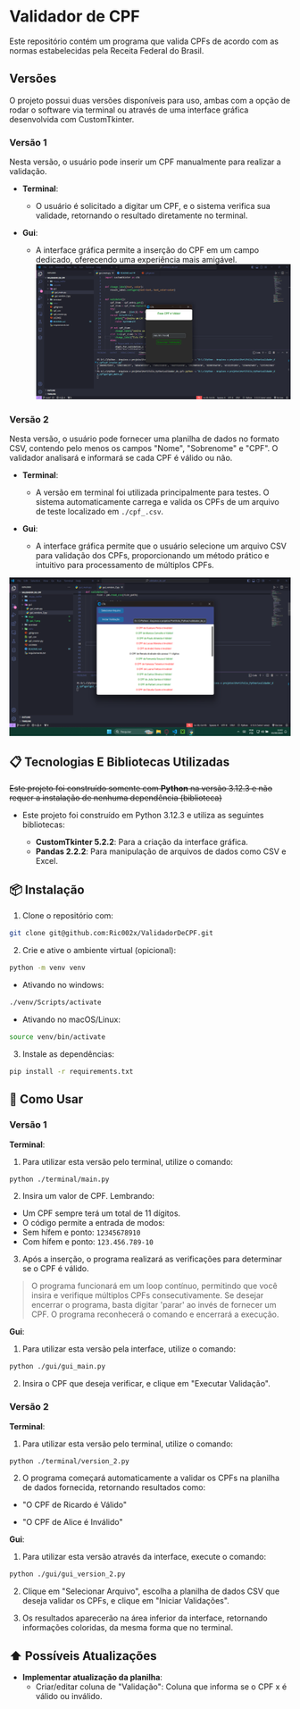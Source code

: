 # Validador de CPF
Este repositório contém um programa que valida CPFs de acordo com as normas estabelecidas pela Receita Federal do Brasil.


## Versões
O projeto possui duas versões disponíveis para uso, ambas com a opção de rodar o software via terminal ou através de uma interface gráfica desenvolvida com CustomTkinter.

### Versão 1
Nesta versão, o usuário pode inserir um CPF manualmente para realizar a validação.

 - **Terminal**:
   - O usuário é solicitado a digitar um CPF, e o sistema verifica sua validade, retornando o resultado diretamente no terminal.

 - **Gui**:
   - A interface gráfica permite a inserção do CPF em um campo dedicado, oferecendo uma experiência mais amigável.
![imgem da interface](./imgs/gui_1.png)

### Versão 2
Nesta versão, o usuário pode fornecer uma planilha de dados no formato CSV, contendo pelo menos os campos "Nome", "Sobrenome" e "CPF". O validador analisará e informará se cada CPF é válido ou não.

 - **Terminal**:
   - A versão em terminal foi utilizada principalmente para testes. O sistema automaticamente carrega e valida os CPFs de um arquivo de teste localizado em `./cpf_.csv`.

 - **Gui**:
   - A interface gráfica permite que o usuário selecione um arquivo CSV para validação dos CPFs, proporcionando um método prático e intuitivo para processamento de múltiplos CPFs.

![imgem da interface](./imgs/gui_2.png)


## 📋 Tecnologias E Bibliotecas Utilizadas
~~Este projeto foi construído somente com **Python** na versão 3.12.3 e não requer a instalação de nenhuma dependência (biblioteca)~~

 - Este projeto foi construído em Python 3.12.3 e utiliza as seguintes bibliotecas:

    - **CustomTkinter 5.2.2**: Para a criação da interface gráfica.
    - **Pandas 2.2.2**: Para manipulação de arquivos de dados como CSV e Excel.


## 📦 Instalação

1. Clone o repositório com:
```bash
git clone git@github.com:Ric002x/ValidadorDeCPF.git
```

2. Crie e ative o ambiente virtual (opicional):
```bash
python -m venv venv
```

 - Ativando no windows:
```bash
./venv/Scripts/activate
```

- Ativando no macOS/Linux:
```bash
source venv/bin/activate
```

3. Instale as dependências:
```bash
pip install -r requirements.txt
```


## 🚀 Como Usar

### Versão 1

**Terminal**:

1. Para utilizar esta versão pelo terminal, utilize o comando:
```bash
python ./terminal/main.py
```

2. Insira um valor de CPF. Lembrando:
 - Um CPF sempre terá um total de 11 dígitos.
 - O código permite a entrada de modos:
  - Sem hífem e ponto: `12345678910`
  - Com hífem e ponto: `123.456.789-10`

3. Após a inserção, o programa realizará as verificações para determinar se o CPF é válido.
 > O programa funcionará em um loop contínuo, permitindo que você insira e verifique múltiplos CPFs consecutivamente. Se desejar encerrar o programa, basta digitar 'parar' ao invés de fornecer um CPF. O programa reconhecerá o comando e encerrará a execução.

**Gui**:

1. Para utilizar esta versão pela interface, utilize o comando:
```bash
python ./gui/gui_main.py
```

2. Insira o CPF que deseja verificar, e clique em "Executar Validação".

### Versão 2

**Terminal**:

1. Para utilizar esta versão pelo terminal, utilize o comando:
```bash
python ./terminal/version_2.py
```

2. O programa começará automaticamente a validar os CPFs na planilha de dados fornecida, retornando resultados como:

 - "O CPF de Ricardo é Válido"

 - "O CPF de Alice é Inválido"

**Gui**:

1. Para utilizar esta versão através da interface, execute o comando:
```bash
python ./gui/gui_version_2.py
```

2. Clique em "Selecionar Arquivo", escolha a planilha de dados CSV que deseja validar os CPFs, e clique em "Iniciar Validações".

3. Os resultados aparecerão na área inferior da interface, retornando informações coloridas, da mesma forma que no terminal.


## ⬆️ Possíveis Atualizações

 - **Implementar atualização da planilha**:
    - Criar/editar coluna de "Validação": Coluna que informa se o CPF x é válido ou inválido.